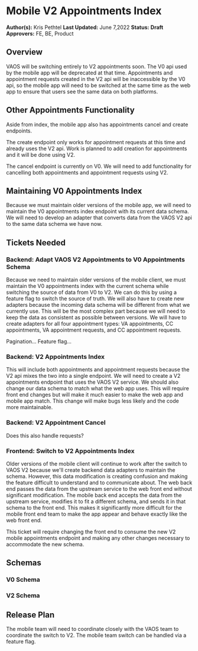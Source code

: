 # Mobile V2 Appointments Index

**Author(s):** Kris Pethtel
**Last Updated:** June 7,2022
**Status:** **Draft**
**Approvers:** FE, BE, Product

## Overview

VAOS will be switching entirely to V2 appointments soon. The V0 api used by the mobile app will be deprecated at that time. Appointments and appointment requests created in the V2 api will be inaccessible by the V0 api, so the mobile app will need to be switched at the same time as the web app to ensure that users see the same data on both platforms.

## Other Appointments Functionality

Aside from index, the mobile app also has appointments cancel and create endpoints.

The create endpoint only works for appointment requests at this time and already uses the V2 api. Work is planned to add creation for appointments and it will be done using V2.

The cancel endpoint is currently on V0. We will need to add functionality for cancelling both appointments and appointment requests using V2.

## Maintaining V0 Appointments Index

Because we must maintain older versions of the mobile app, we will need to maintain the V0 appointments index endpoint with its current data schema. We will need to develop an adapter that converts data from the VAOS V2 api to the same data schema we have now.

## Tickets Needed

### Backend: Adapt VAOS V2 Appointments to V0 Appointments Schema

Because we need to maintain older versions of the mobile client, we must maintain the V0 appointments index with the current schema while switching the source of data from V0 to V2. We can do this by using a feature flag to switch the source of truth. We will also have to create new adapters because the incoming data schema will be different from what we currently use. This will be the most complex part because we will need to keep the data as consistent as possible between versions. We will have to create adapters for all four appointment types: VA appointments, CC appointments, VA appointment requests, and CC appointment requests.

Pagination...
Feature flag...

### Backend: V2 Appointments Index

This will include both appointments and appointment requests because the V2 api mixes the two into a single endpoint. We will need to create a V2 appointments endpoint that uses the VAOS V2 service. We should also change our data schema to match what the web app uses. This will require front end changes but will make it much easier to make the web app and mobile app match. This change will make bugs less likely and the code more maintainable.

### Backend: V2 Appointment Cancel

Does this also handle requests?

### Frontend: Switch to V2 Appointments Index

Older versions of the mobile client will continue to work after the switch to VAOS V2 because we'll create backend data adapters to maintain the schema. However, this data modification is creating confusion and making the feature difficult to understand and to communicate about. The web back end passes the data from the upstream service to the web front end without significant modification. The mobile back end accepts the data from the upstream service, modifies it to fit a different schema, and sends it in that schema to the front end. This makes it significantly more difficult for the mobile front end team to make the app appear and behave exactly like the web front end.

This ticket will require changing the front end to consume the new V2 mobile appointments endpoint and making any other changes necessary to accommodate the new schema.

## Schemas

### V0 Schema

### V2 Schema


## Release Plan

The mobile team will need to coordinate closely with the VAOS team to coordinate the switch to V2. The mobile team switch can be handled via a feature flag.